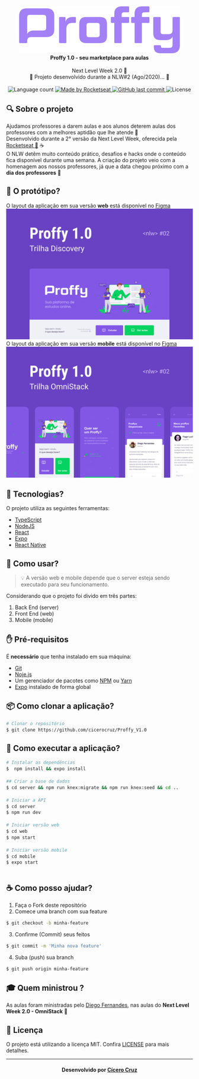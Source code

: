 <h4 align="center">
    <img alt="" src=".github/logo.png" />
    <br/>
    Proffy 1.0 - seu marketplace para aulas
    <br>
</h4>

<p align="center">
  Next Level Week 2.0 🚀
  <br>
  🚧 Projeto desenvolvido durante a NLW#2 (Ago/2020)... 🚧
  <br>
  <br>

  <img alt="Language count" src="https://img.shields.io/github/repo-size/LMThomaz/proffy"/>

  <a href="https://rocketseat.com.br">
    <img alt="Made by Rocketseat" src="https://img.shields.io/badge/made%20by-Rocketseat-%237519C1">
  </a>

  <a href="https://github.com/LMThomaz/proffy/commits/master">
    <img alt="GitHub last commit" src="https://img.shields.io/github/last-commit/LMThomaz/proffy">
  </a>

  <img alt="License" src="https://img.shields.io/github/license/LMThomaz/proffy">
</p>

## :mag: Sobre o projeto
Ajudamos professores a darem aulas e aos alunos deterem aulas dos professores com a melhores aptidão que lhe atende :microscope:  
Desenvolvido durante a 2° versão da Next Level Week, oferecida pela [Rocketseat :rocket:][url-rocketseat] :coffee:  
O NLW detêm muito conteúdo prático, desafios e hacks onde o conteúdo fica disponível durante uma semana.
A criação do projeto veio com a homenagem aos nossos professores, já que a data chegou próximo com a **dia dos professores** :school:

## :art: O protótipo?
O layout da aplicação em sua versão **web** está disponível no [Figma][url-figma]   
![Capa Proffy Web](.github/capaWeb.png)
O layout da aplicação em sua versão **mobile** está disponível no [Figma][url-figma-mobile]   
![Capa Proffy Mobile](.github/capaMobile.png)

## :hammer: Tecnologias?
O projeto utiliza as seguintes ferramentas:
* [TypeScript][url-ts]
* [NodeJS][url-node]
* [React][url-react]
* [Expo][url-expo]
* [React Native][url-react-native]

## :electric_plug: Como usar?
> :bulb: A versão web e mobile depende que o server esteja sendo executado para seu funcionamento.

Considerando que o projeto foi divido em três partes:
  1. Back End (server)
  2. Front End (web)
  3. Mobile (mobile)


## :hand: Pré-requisitos
É **necessário** que tenha instalado em sua máquina:
* [Git][url-git]
* [Noje.js][url-node]
* Um gerenciador de pacotes como [NPM][url-npm] ou [Yarn][url-yarn]
* [Expo][url-expo] instalado de forma global

## :package: Como clonar a aplicação?
```bash
# Clonar o repositório
$ git clone https://github.com/cicerocruz/Proffy_V1.0
```

## :rocket: Como executar a aplicação?
```bash
# Instalar as dependências
$  npm install && expo install

## Criar a base de dados
$ cd server && npm run knex:migrate && npm run knex:seed && cd ..

# Iniciar a API
$ cd server
$ npm run dev

# Iniciar versão web
$ cd web
$ npm start

# Iniciar versão mobile
$ cd mobile
$ expo start
 
```

## :coffee: Como posso ajudar?
1. Faça o Fork deste repositório
2. Comece uma branch com sua feature 
```bash 
$ git checkout -b minha-feature
```
3. Confirme (Commit) seus feitos
```bash 
$ git commit -m 'Minha nova feature'
```
4. Suba (push) sua branch
```bash 
$ git push origin minha-feature
```

## :mortar_board: Quem ministrou ?
As aulas foram ministradas pelo [Diego Fernandes][diego], nas aulas do **Next Level Week 2.0 - OmniStack** :rocket:

## :page_with_curl: Licença
O projeto está utilizando a licença MIT. Confira [LICENSE][license] para mais detalhes.  

---

<h4 align="center">
Desenvolvido por <a href="https://www.linkedin.com/in/cicerocruz/?locale=pt_BR" target="_blank">Cícero Cruz</a>
</h4>
 
[url-figma]: https://www.figma.com/file/EJ22k8VWB3JwiWV2MRwtU9/Proffy-Web
[url-figma-mobile]: https://www.figma.com/file/TjfS2rrFRinksCbsw5FFAj/Proffy-Mobile
[url-ts]: https://www.typescriptlang.org/
[url-node]: https://nodejs.org/pt-br/
[url-react]: https://reactjs.org/
[url-react-native]: https://reactnative.dev/
[url-expo]: https://expo.io/
[url-rocketseat]: https://rocketseat.com.br/
[url-git]: https://git-scm.com/
[url-vs]: https://code.visualstudio.com/
[url-npm]: https://www.npmjs.com/
[url-yarn]: https://yarnpkg.com/
[diego]: https://github.com/diego3g
[license]: https://github.com/cicerocruz/Proffy_V1.0/blob/master/LICENSE.md
